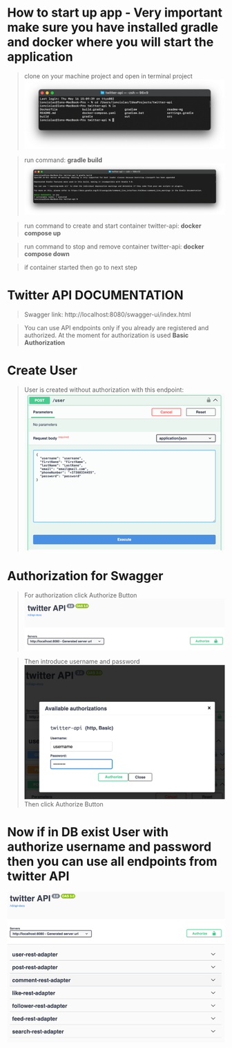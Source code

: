 # How to start up app - Very important make sure you have installed **gradle** and **docker** where you will start the application

> clone on your machine project and open in terminal project
![terminal_twitter_api.png](readme-img/terminal_twitter_api.png)

> run command: **gradle build**
![terminal_gradle_build.png](readme-img/terminal_gradle_build.png)

> run command to create and start container twitter-api: **docker compose up**

> run command to stop and remove container twitter-api: **docker compose down**

> if container started then go to next step

# Twitter API DOCUMENTATION

> Swagger link: http://localhost:8080/swagger-ui/index.html

> You can use API endpoints only if you already are registered and authorized. At the moment for authorization is used **Basic Authorization** 

# Create User 
> User is created without authorization with this endpoint:  
![create_user.png](readme-img/create_user.png)

# Authorization for Swagger

> For authorization click Authorize Button
![authorization_button.png](readme-img/authorization_button.png)

> Then introduce username and password
![authorization_form.png](readme-img/authorization_form.png)
Then click Authorize Button

# Now if in DB exist User with authorize username and password then you can use all endpoints from twitter API
![twitter_api_endpoints.png](readme-img/twitter_api_endpoints.png)